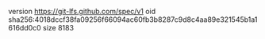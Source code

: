 version https://git-lfs.github.com/spec/v1
oid sha256:4018dccf38fa09256f66094ac60fb3b8287c9d8c4aa89e321545b1a1616dd0c0
size 8183
